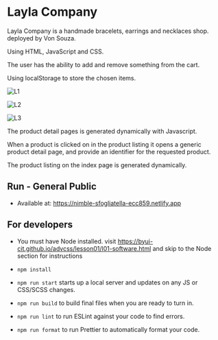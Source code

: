 # Layla Company
Layla Company is a handmade bracelets, earrings and necklaces shop. deployed by Von Souza. 

Using HTML, JavaScript and CSS.

The user has the ability to add and remove something from the cart.

Using localStorage to store the chosen items.

![L1](https://github.com/vonsouza/LaylasCompany/assets/94578866/ac69009b-9b60-4049-bc9e-3ff91797efaa)

![L2](https://github.com/vonsouza/LaylasCompany/assets/94578866/c4dff7e7-b3b3-4de1-89ee-ac969fcd667b)

![L3](https://github.com/vonsouza/LaylasCompany/assets/94578866/d571a4c7-a8f2-4f0c-83e2-150120e6e4c1)

The product detail pages is generated dynamically with Javascript.

When a product is clicked on in the product listing it opens a generic product detail page, and provide an identifier for the requested product. 

The product listing on the index page is generated dynamically. 

## Run - General Public 

- Available at: https://nimble-sfogliatella-ecc859.netlify.app

## For developers

- You must have Node installed. visit https://byui-cit.github.io/advcss/lesson01/l01-software.html and skip to the Node section for instructions

- `npm install`
- `npm run start` starts up a local server and updates on any JS or CSS/SCSS changes.

- `npm run build` to build final files when you are ready to turn in.
- `npm run lint` to run ESLint against your code to find errors.
- `npm run format` to run Prettier to automatically format your code.
